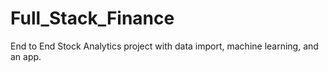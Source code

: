 # Full_Stack_Finance
End to End Stock Analytics project with data import, machine learning, and an app.
